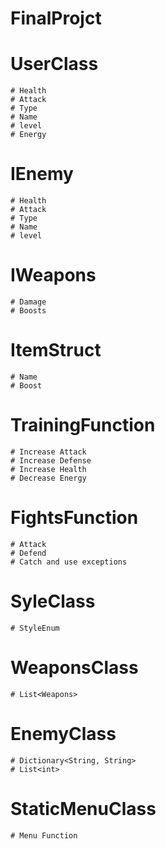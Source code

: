 # FinalProjct

# UserClass
    # Health
    # Attack
    # Type
    # Name
    # level
    # Energy

# IEnemy
    # Health
    # Attack
    # Type
    # Name
    # level

# IWeapons
    # Damage
    # Boosts

# ItemStruct
    # Name
    # Boost
    
# TrainingFunction
    # Increase Attack
    # Increase Defense
    # Increase Health
    # Decrease Energy

# FightsFunction
    # Attack
    # Defend
    # Catch and use exceptions

# SyleClass
    # StyleEnum

# WeaponsClass
    # List<Weapons>

# EnemyClass
    # Dictionary<String, String>
    # List<int>

# StaticMenuClass
    # Menu Function
